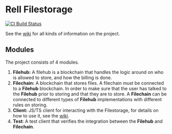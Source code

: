 # Rell Filestorage
[![CI Build Status](https://github.com/snieking/rell-filestorage/workflows/continuous-integration/badge.svg)](https://github.com/snieking/rell-filestorage/actions)

See the [wiki](https://github.com/snieking/rell-filestorage/wiki) for all kinds of information on the project.

## Modules
The project consists of 4 modules.
1. **Filehub:** A filehub is a blockchain that handles the logic around on who is allowed to store, 
   and how the billing is done.
2. **Filechain:** A blockchain that stores files. 
   A filechain must be connected to a **Filehub** blockchain. In order to make sure that the user 
   has talked to the **Filehub** prior to storing and that they are to store. 
   A **Filechain** can be connected to different types of **Filehub** implementations with different 
   rules on storing.
3. **Client:** JS/TS client for interacting with the Filestorage, for details on how to use it, see the [wiki](https://github.com/snieking/rell-filestorage/wiki/JavaScript-&-TypeScript-Client).
3. **Test**: A test client that verifies the integration between the **Filehub** and **Filechain**.
